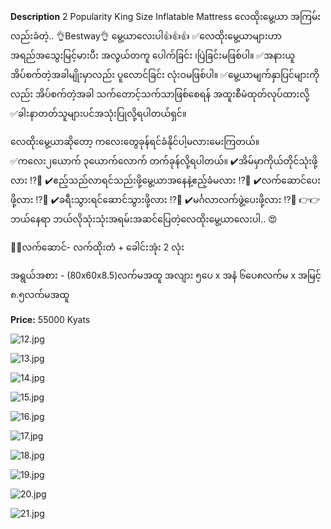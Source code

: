 **Description**
2 Popularity King Size Inflatable Mattress
လေထိုးမွေ့ယာ အကြမ်းလည်းခံတဲ့.. 👌Bestway👌 မွေ့ယာလေးပါ👍👍👍
✅လေထိုးမွေ့ယာများဟာ အရည်အသွေးမြင့်မားပီး အလွယ်တကူ ပေါက်ခြင်း ၊ပြဲခြင်းမဖြစ်ပါ။
✅အနားယူအိပ်စက်တဲ့အခါမျိုးမှာလည်း ပူလောင်ခြင်း လုံးဝမဖြစ်ပါ။
✅မွေ့ယာမျက်နှာပြင်များကိုလည်း အိပ်စက်တဲ့အခါ သက်တောင့်သက်သာဖြစ်စေရန် အထူးစီမံထုတ်လုပ်ထားလို့
✅ခါးနာတတ်သူများပင်အသုံးပြုလို့ရပါတယ်ရှင်။


လေထိုးမွေ့ယာဆိုတော့ ကလေးတွေခုန်ရင်ခံနိုင်ပါ့မလားမေးကြတယ်။
✅ကလေး၂ယောက် ၃ယောက်လောက် တက်ခုန်လို့ရပါတယ်။
✔️အိမ်မှာကိုယ်တိုင်သုံးဖို့လား ⁉🤔
✔️ဧည့်သည်လာရင်သည်းဖို့မွေ့ယာအနေနဲ့ဧည့်ခံမလား ⁉🤔
✔️လက်ဆောင်ပေးဖို့လား ⁉🤔
✔️ခရီးသွားရင်ဆောင်သွားဖို့လား ⁉🤔
✔️မင်္ဂလာလက်ဖွဲ့ပေးဖို့လား ⁉🤔
👉👉ဘယ်နေရာ ဘယ်လိုသုံးသုံးအရမ်းအဆင်ပြေတဲ့လေထိုးမွေ့ယာလေးပါ.. 😍


🎁🎁လက်ဆောင်- လက်ထိုးတံ + ခေါင်းအုံး 2 လုံး

အရွယ်အစား - (80x60x8.5)လက်မအထူ
အလျား ၅ပေ x အနံ ၆ပေ၈လက်မ x အမြင့် ၈.၅လက်မအထူ

**Price:** 
55000 Kyats

![12.jpg](../images/12.jpg)

![13.jpg](../images/13.jpg)

![14.jpg](../images/14.jpg)

![15.jpg](../images/15.jpg)

![16.jpg](../images/16.jpg)

![17.jpg](../images/17.jpg)

![18.jpg](../images/18.jpg)

![19.jpg](../images/19.jpg)

![20.jpg](../images/20.jpg)

![21.jpg](../images/21.jpg)